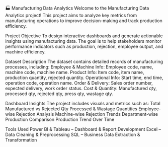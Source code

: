 🏭 Manufacturing Data Analytics
Welcome to the Manufacturing Data Analytics project! This project aims to analyze key metrics from manufacturing operations to improve decision-making and track production efficiency.

Project Objective
To design interactive dashboards and generate actionable insights using manufacturing data. The goal is to help stakeholders monitor performance indicators such as production, rejection, employee output, and machine efficiency.

Dataset Description
The dataset contains detailed records of manufacturing processes, including:
Employee & Machine Info: Employee code, name, machine code, machine name.
Product Info: Item code, item name, production quantity, rejected quantity.
Operational Info: Start time, end time, operation code, operation name.
Order & Delivery: Sales order number, expected delivery, work order status.
Cost & Quantity: Manufactured qty, processed qty, rejected qty, press qty, wastage qty.

Dashboard Insights
The project includes visuals and metrics such as:
Total Manufactured vs Rejected Qty
Processed & Wastage Quantities
Employee-wise Rejection Analysis
Machine-wise Rejection Trends
Department-wise Production Comparison
Production Trend Over Time

Tools Used
Power BI & Tableau – Dashboard & Report Development
Excel – Data Cleaning & Preprocessing
SQL – Business Data Extraction & Transformation
